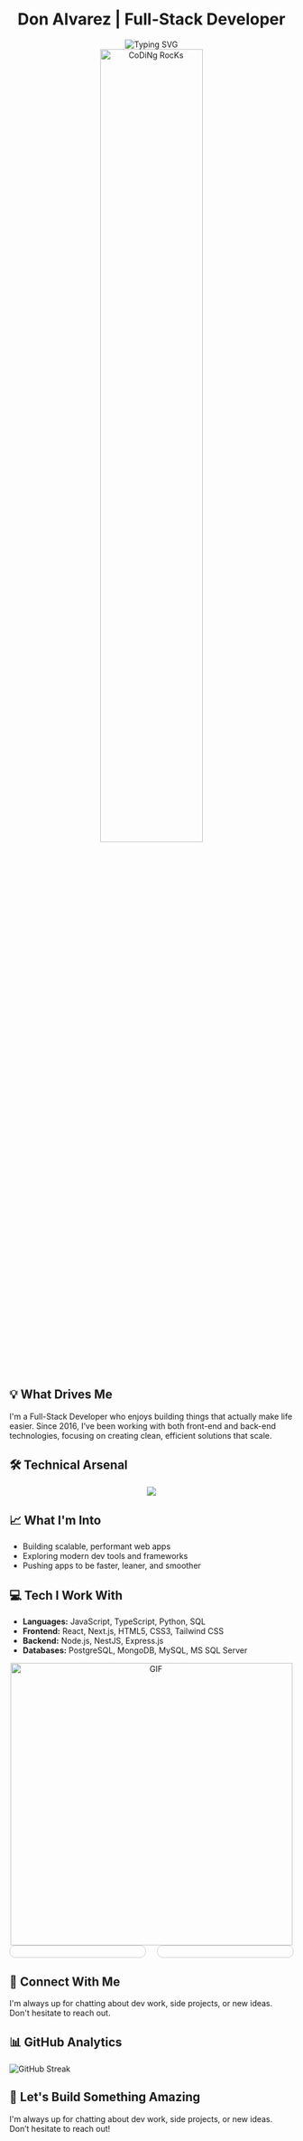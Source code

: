 <div align="center">
  <h1>Don Alvarez | Full-Stack Developer</h1>
</div>

<div align="center">
  <img src="https://readme-typing-svg.herokuapp.com?font=Fira+Code&pause=1000&color=2196F3&center=true&vCenter=true&width=435&lines=Building+scalable+web+applications;Full-Stack+Developer;Coming+up+with+smart+solutions;Making+complex+problems+simple" alt="Typing SVG" />
</div>

<div align="center">
  <img src="https://github.com/SP-XD/SP-XD/blob/main/images/dev-working_rounded.gif?raw=true" href="https://github.com/SP-XD" alt="CoDiNg RocKs" width="60%"/><br>
</div>


## 💡 What Drives Me
I'm a Full-Stack Developer who enjoys building things that actually make life easier. Since 2016, I’ve been working with both front-end and back-end technologies, focusing on creating clean, efficient solutions that scale.



## 🛠️ Technical Arsenal
<div align="center">
  <img src="https://skillicons.dev/icons?i=js,ts,react,nodejs,python,postgres,mongodb,docker,git,vscode&perline=5" />
</div>


## 📈 What I'm Into
- Building scalable, performant web apps
- Exploring modern dev tools and frameworks
- Pushing apps to be faster, leaner, and smoother


## 💻 Tech I Work With
- **Languages:** JavaScript, TypeScript, Python, SQL  
- **Frontend:** React, Next.js, HTML5, CSS3, Tailwind CSS  
- **Backend:** Node.js, NestJS, Express.js  
- **Databases:** PostgreSQL, MongoDB, MySQL, MS SQL Server

<div align="center">
 <img align="center" alt="GIF" src="https://github.com/abhisheknaiidu/abhisheknaiidu/blob/master/code.gif?raw=true" width="500" />
</div>
<div style="display: flex; justify-content: space-between; align-items: center; gap: 20px;">
<div style="flex: 1; border: 1px solid #ccc; padding: 10px; border-radius: 10px;">

</div>

<div style="flex: 1; border: 1px solid #ccc; border-radius: 10px; padding: 10px; display: flex; justify-content: center;">

</div>
</div>

## 🌟 Connect With Me
I'm always up for chatting about dev work, side projects, or new ideas. Don't hesitate to reach out.



## 📊 GitHub Analytics
<div>
  <img src="https://github-readme-streak-stats.herokuapp.com/?user=DnAlvrz&theme=tokyonight" alt="GitHub Streak" />
</div>


## 🤝 Let's Build Something Amazing
I'm always up for chatting about dev work, side projects, or new ideas. Don’t hesitate to reach out!

